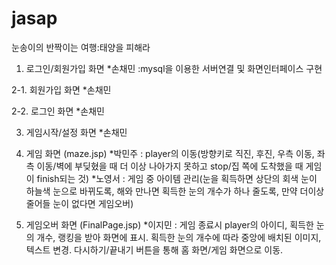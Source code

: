 # jasap
 눈송이의 반짝이는 여행:태양을 피해라


1. 로그인/회원가입 화면
*손채민
 :mysql을 이용한 서버연결 및 화면인터페이스 구현

2-1. 회원가입 화면
*손채민

2-2. 로그인 화면
*손채민

3. 게임시작/설정 화면
*손채민

4. 게임 화면 (maze.jsp)
*박민주 : player의 이동(방향키로 직진, 후진, 우측 이동, 좌측 이동/벽에 부딪혔을 때 더 이상 나아가지 못하고 stop/집 쪽에 도착했을 때 게임이 finish되는 것)
*노영서 : 게임 중 아이템 관리(눈을 획득하면 상단의 회색 눈이 하늘색 눈으로 바뀌도록, 해와 만나면 획득한 눈의 개수가 하나 줄도록, 만약 더이상 줄어들 눈이 없다면 게임오버)

5. 게임오버 화면 (FinalPage.jsp)
*이지민 : 게임 종료시 player의 아이디, 획득한 눈의 개수, 랭킹을 받아 화면에 표시. 획득한 눈의 개수에 따라 중앙에 배치된 이미지, 텍스트 변경. 다시하기/끝내기 버튼을 통해 홈 화면/게임 화면으로 이동.
